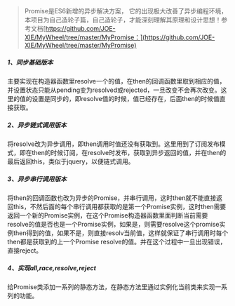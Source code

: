 >Promise是ES6新增的异步解决方案， 它的出现极大改善了异步编程环境，本项目为自己造轮子篇，自己造轮子，才能深刻理解其原理和设计思想！参考文档[https://github.com/JOE-XIE/MyWheel/tree/master/MyPromise：](https://github.com/JOE-XIE/MyWheel/tree/master/MyPromise)

##### 1、同步基础版本
主要实现在构造器函数里resolve一个的值，在then的回调函数里取到相应的值，并设置状态只能从pending变为resolved或rejected，一旦改变不会再次改变。这里的值的设置是同步的，即resolve值的时候，值已经存在，后面then的时候值直接获取。

##### 2、异步链式调用版本
将resolve改为异步调用，即then调用时值还没有获取到。这里用到了订阅发布模式，即在then的时候订阅，在resolve时发布，获取到异步返回的值，并在then的最后返回this，类似于jquery，以便链式调用。


##### 3、异步串行调用版本
将then的回调函数也改为异步的Promise，并串行调用，这时then就不能直接返回this，不然后面的每个串行调用都获取的是第一个Promise实例，这时then需要返回一个新的Promise实例，在这个Promise构造器函数里面判断当前需要resolve的值是否也是一个Promise实例，如果是，则需要resolve这个promise实例then得到的值，如果不是，则直接resolv当前值，这样就保证了串行调用时每个then都是获取到的上一个Promise resolve的值。并在这个过程中一旦出现错误，直接reject。

##### 4、实现all,race,resolve,reject
给Promise类添加一系列的静态方法，在静态方法里通过实例化当前类来实现一系列的功能。